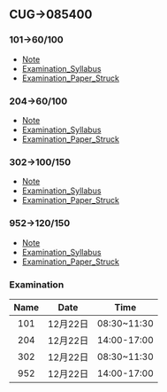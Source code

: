 ## CUG->085400

### 101->60/100
* [Note](/101/README.md)
* [Examination_Syllabus](/101/Examination_Syllabus.md)
* [Examination_Paper_Struck](/101/Examination_Paper_Struck.md)

### 204->60/100
* [Note](/204/README.md)
* [Examination_Syllabus](/204/Examination_Syllabus.md)
* [Examination_Paper_Struck](/204/Examination_Paper_Struck.md)

### 302->100/150
* [Note](/302/README.md)
* [Examination_Syllabus](/302/Examination_Syllabus.md)
* [Examination_Paper_Struck](/302/Examination_Paper_Struck.md)

### 952->120/150
* [Note](/952/README.md)
* [Examination_Syllabus](/952/Examination_Syllabus.md)
* [Examination_Paper_Struck](/952/Examination_Paper_Struck.md)

### Examination
| Name    | Date     | Time    		|
| :----:  | :-----:  | :------:  	|
| 101     | 12月22日 | 08:30~11:30  |
| 204     | 12月22日 | 14:00-17:00	|
| 302     | 12月22日 | 08:30~11:30	|
| 952     | 12月22日 | 14:00-17:00  |